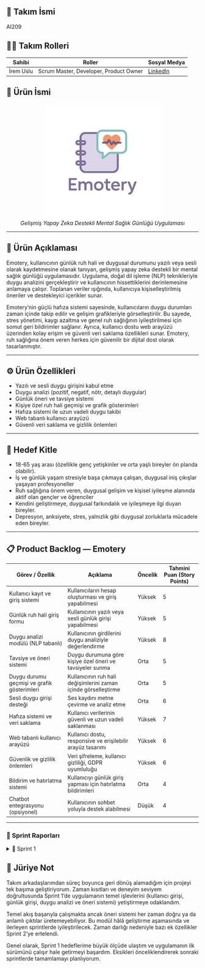 
## 👥 Takım İsmi
AI209

## 👩‍💻 Takım Rolleri

| Sahibi         | Roller                              | Sosyal Medya                           |
|----------------|-----------------------------------|--------------------------------------|
| İrem Uslu | Scrum Master, Developer, Product Owner | [LinkedIn](https://linkedin.com/in/irem-uslu) |


## 🧠 Ürün İsmi
<p align="center">
  <img src="https://github.com/iremuslu/Bootcamp-AI209/blob/main/images/logoAI.png" alt="Emotery Logo" width="300"/>
  <br><em>Gelişmiş Yapay Zeka Destekli Mental Sağlık Günlüğü Uygulaması</em>
</p>

---


## 📝 Ürün Açıklaması
Emotery, kullanıcının günlük ruh hali ve duygusal durumunu yazılı veya sesli olarak kaydetmesine olanak tanıyan, gelişmiş yapay zeka destekli bir mental sağlık günlüğü uygulamasıdır. Uygulama, doğal dil işleme (NLP) teknikleriyle duygu analizini gerçekleştirir ve kullanıcının hissettiklerini derinlemesine anlamaya çalışır. Toplanan veriler ışığında, kullanıcıya kişiselleştirilmiş öneriler ve destekleyici içerikler sunar.

Emotery’nin güçlü hafıza sistemi sayesinde, kullanıcıların duygu durumları zaman içinde takip edilir ve gelişim grafikleriyle görselleştirilir. Bu sayede, stres yönetimi, kaygı azaltma ve genel ruh sağlığının iyileştirilmesi için somut geri bildirimler sağlanır. Ayrıca, kullanıcı dostu web arayüzü üzerinden kolay erişim ve güvenli veri saklama özellikleri sunar. Emotery, ruh sağlığına önem veren herkes için güvenilir bir dijital dost olarak tasarlanmıştır.

---

## ⚙️ Ürün Özellikleri
- Yazılı ve sesli duygu girişini kabul etme
- Duygu analizi (pozitif, negatif, nötr, detaylı duygular)
- Günlük öneri ve tavsiye sistemi
- Kişiye özel ruh hali geçmişi ve grafik gösterimleri
- Hafıza sistemi ile uzun vadeli duygu takibi
- Web tabanlı kullanıcı arayüzü
- Güvenli veri saklama ve gizlilik önlemleri

---

## 🎯 Hedef Kitle
- 18-65 yaş arası (özellikle genç yetişkinler ve orta yaşlı bireyler ön planda olabilir).
- İş ve günlük yaşam stresiyle başa çıkmaya çalışan, duygusal iniş çıkışlar yaşayan profesyoneller
- Ruh sağlığına önem veren, duygusal gelişim ve kişisel iyileşme alanında aktif olan gençler ve öğrenciler
- Kendini geliştirmeye, duygusal farkındalık ve iyileşmeye ilgi duyan bireyler.
- Depresyon, anksiyete, stres, yalnızlık gibi duygusal zorluklarla mücadele eden bireyler.

---

## 📋 Product Backlog — Emotery

| Görev / Özellik                                      | Açıklama                                                      | Öncelik | Tahmini Puan (Story Points) |
|-----------------------------------------------------|---------------------------------------------------------------|---------|-----------------------------|
| Kullanıcı kayıt ve giriş sistemi                     | Kullanıcıların hesap oluşturması ve giriş yapabilmesi          | Yüksek  | 5                           |
| Günlük ruh hali giriş formu                          | Kullanıcının yazılı veya sesli günlük girişi yapabilmesi       | Yüksek  | 5                           |
| Duygu analizi modülü (NLP tabanlı)                   | Kullanıcının girdilerini duygu analiziyle değerlendirme        | Yüksek  | 8                           |
| Tavsiye ve öneri sistemi                             | Duygu durumuna göre kişiye özel öneri ve tavsiyeler sunma      | Orta    | 5                           |
| Duygu durumu geçmişi ve grafik gösterimleri          | Kullanıcının ruh hali değişimlerini zaman içinde görselleştirme| Orta    | 5                           |
| Sesli duygu girişi desteği                           | Ses kaydını metne çevirme ve analiz etme                        | Orta    | 6                           |
| Hafıza sistemi ve veri saklama                       | Kullanıcı verilerinin güvenli ve uzun vadeli saklanması        | Yüksek  | 7                           |
| Web tabanlı kullanıcı arayüzü                        | Kullanıcı dostu, responsive ve erişilebilir arayüz tasarımı    | Yüksek  | 6                           |
| Güvenlik ve gizlilik önlemleri                       | Veri şifreleme, kullanıcı gizliliği, GDPR uyumluluğu           | Yüksek  | 6                           |
| Bildirim ve hatırlatma sistemi                       | Kullanıcıyı günlük giriş yapması için hatırlatma bildirimleri  | Orta    | 4                           |
| Chatbot entegrasyonu (opsiyonel)                     | Kullanıcının sohbet yoluyla destek alabilmesi                   | Düşük   | 4                           |

---

### 📆 Sprint Raporları
<details>
<summary>🔹 Sprint 1</summary>

### 📝 Sprint Notları
Sprint sürecine başlamadan önce, Trello üzerinde oluşturulan **Product Backlog**, üç sprintlik iş yükünü kapsayacak şekilde planlanmıştır. Bu planlama, projenin genel yol haritasını netleştirerek uzun vadeli hedeflere daha stratejik bir şekilde yaklaşmamı sağlamıştır.

İlk sprintin temel amacı; günlük girişi, duygu analizi ve öneri sisteminin temel işlevlerini kurmaktır. Kullanıcı yazılı bir günlük girdisi oluşturduktan sonra bu içerik analiz edilir ve duygusal durumuna göre yorumlar ve kişiselleştirilmiş öneriler sunulur.

---

### 🎯 Sprint İçinde Tamamlanması Tahmin Edilen Puan
Toplam **61 story points** üzerinden 3 sprint’e bölünmüştür.

---

### 🧠 Puan Dağılımı ve Tahmin Mantığı

Proje kapsamında toplam **61 story points** puanlık iş yükü öngörülmüştür. Bu yük 3 sprint arasında eşit şekilde dağıtılmıştır. Sprint 1 için hedeflenen 23 puan başarıyla tamamlanmıştır.

## Sprint 1 — ~23 puan
| Görev / Özellik                  | Story Points |
|---------------------------------|--------------|
| Kullanıcı kayıt ve giriş sistemi | 5            |
| Günlük ruh hali giriş formu      | 5            |
| Duygu analizi modülü (NLP)       | 8            |
| Tavsiye ve öneri sistemi          | 5            |
---

### 📅 Daily Scrum Süreci
Tek başıma geliştirdiğim bu projede, ilerlememi takip etmek ve hedeflerimi kontrol etmek için günlük bireysel planlama oturumları gerçekleştirdim. Her gün Trello üzerinde yapılacaklarımı listeleyerek ilerlememi ölçtüm.

---

### 🔄 Sprint Board Güncellemeleri
Sprint süresince tüm görevler Trello panosunda aşağıdaki başlıklar altında yönetildi:

- **Rejected**: İlerleyen süreçte hedefler veya gereksinimler doğrultusunda iptal edilen, gözden geçirilen veya geçici olarak askıya alınan görevler
- **Backlog**: Projenin genel ihtiyaçları
- **To Do**: Sprint 1’e dahil ettiğim görevler
- **In Progress**: Üzerinde çalıştığım anlık görevler
- **Done**: Tamamlananlar

### 🖼️ Görsel: Trello Sprint Board 

<img src="https://github.com/iremuslu/Bootcamp-AI209/blob/main/images/backlogTrello.png" width="1000"/>


---

### ✅ Sprint Review

Sprint sonunda hedeflenen tüm modüller başarıyla tamamlandı:
- Kullanıcıdan alınan günlük metni duygu analizine tabi tutuluyor
- Arayüz kullanıcı dostu ve modern bir yapı sunuyor
- Sistem öneri ve yorum üretiminde anlamlı geri bildirim sağlıyor

---

### 🔁 Sprint Retrospective

#### Güçlü Yönler
- Sprint planına sadık kalındı ve zamanında tamamlandı  
- UI/UX tasarımı sade ve etkili oldu 
- NLP entegrasyonu başarılı bir şekilde gerçekleştirildi

#### Geliştirilmesi Gereken Yönler
- Zaman yönetimi daha da disiplinli hale getirilebilir
- Test süreçleri sprintin daha erken safhalarında başlatılmalı
- Gelecek sprintlerde kullanıcı geçmişi ve grafiklerle görselleştirme eklenmeli
- Duygu analizi modülündeki prompt bazen öneri vermeyebiliyor, iyileştirmeler yapılabilir
- Frontend kısmı temel işlevleri sağlıyor ancak kullanıcı deneyimi ve tasarım açısından daha fazla geliştirme yapılabilir

### 📎 Belgeler ve Ekler

#### 📸 Uygulama Arayüzü

##### 🔹 Giriş Ekranı  
<img src="https://github.com/iremuslu/Bootcamp-AI209/blob/main/images/login.png" alt="Emotery Logo" width="500" style="display: block; margin: 0;" />

**Açıklama:**  
- Giriş ekranı, kullanıcının mevcut hesabına giriş yapabilmesini sağlar. Kullanıcı adı ve şifre girişi yapıldıktan sonra, sistem kullanıcıyı **dashboard** sayfasına yönlendirir. 
- Bu ekran, kullanıcının güvenli bir şekilde sisteme giriş yapmasını sağlayacak basit ve kullanıcı dostu bir tasarıma sahiptir.

##### 🔹 Kayıt Ekranı  
<img src="https://github.com/iremuslu/Bootcamp-AI209/blob/main/images/register.png" alt="Emotery Logo" width="500" style="display: block; margin: 0;" />

**Açıklama:**  
- Kayıt ekranı, yeni kullanıcıların hesap oluşturabilmesi için gerekli bilgileri (kullanıcı adı, şifre) girerek sisteme kaydolmalarını sağlar. 
- Kayıt işlemi tamamlandığında, kullanıcıya giriş ekranına yönlendirilir.  
- Bu ekran, güvenli kayıt işlemi için gerekli tüm doğrulama alanlarına sahiptir.

##### 🔹 Duygu Analizi  
<img src="https://github.com/iremuslu/Bootcamp-AI209/blob/main/images/dashboard2.png" alt="Emotery Logo" width="500" style="display: block; margin: 0;" />

**Açıklama:**  
- Duygu analizi ekranı, kullanıcının ruh halini yazılı olarak girmesini sağlar.
- Kullanıcı, ruh hali girişini tamamladıktan sonra sistem, **NLP (Doğal Dil İşleme)** teknolojisini kullanarak duygu analizini yapar.  
- Ekran, kullanıcının duygusal durumunu açıklayan kişiselleştirilmiş öneriler sunar.

---

</details>

## 📝 Jüriye Not 

Takım arkadaşlarımdan süreç boyunca geri dönüş alamadığım için projeyi tek başıma geliştiriyorum. Zaman kısıtları ve deneyim seviyem doğrultusunda Sprint 1’de uygulamanın temel işlevlerini (kullanıcı girişi, günlük girişi, duygu analizi ve öneri sistemi) yetiştirmeye odaklandım.

Temel akış başarıyla çalışmakta ancak öneri sistemi her zaman doğru ya da anlamlı çıktılar üretemeyebiliyor. Bu modül hâlâ geliştirme aşamasında ve ilerleyen sprintlerde iyileştirilecek. Zaman darlığı nedeniyle bazı ek özellikler Sprint 2’ye ertelendi.

Genel olarak, Sprint 1 hedeflerime büyük ölçüde ulaştım ve uygulamanın ilk sürümünü çalışır hale getirmeyi başardım. Eksikleri önceliklendirerek sonraki sprintlerde tamamlamayı planlıyorum.

